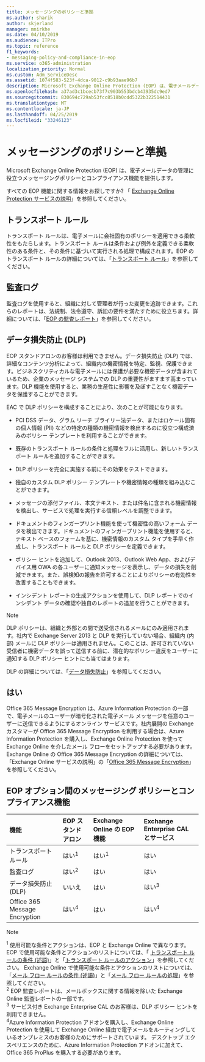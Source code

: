 ```yaml
---
title: メッセージングのポリシーと準拠
ms.author: sharik
author: skjerland
manager: mnirkhe
ms.date: 04/10/2019
ms.audience: ITPro
ms.topic: reference
f1_keywords:
- messaging-policy-and-compliance-in-eop
ms.service: o365-administration
localization_priority: Normal
ms.custom: Adm_ServiceDesc
ms.assetid: 1074f583-523f-4dca-9012-c9b93aae96b7
description: Microsoft Exchange Online Protection (EOP) は、電子メールデータの管理に役立つメッセージングポリシーとコンプライアンス機能を提供します。
ms.openlocfilehash: a37ad3c1bcecb73f7c903b553bdcb43935dc9ed7
ms.sourcegitcommit: 830694c729ab53fcc8518b0cdd5322b322514431
ms.translationtype: MT
ms.contentlocale: ja-JP
ms.lasthandoff: 04/25/2019
ms.locfileid: "33246123"
---
```

# <a name="messaging-policy-and-compliance"></a>メッセージングのポリシーと準拠

Microsoft Exchange Online Protection (EOP) は、電子メールデータの管理に役立つメッセージングポリシーとコンプライアンス機能を提供します。
  
すべての EOP 機能に関する情報をお探しですか? 「 [Exchange Online Protection サービスの説明](exchange-online-protection-service-description.md)」を参照してください。
  
## <a name="transport-rules"></a>トランスポート ルール
<a name="BKMK_transportrules"> </a>

トランスポート ルールは、電子メールに会社固有のポリシーを適用できる柔軟性をもたらします。トランスポート ルールは条件および例外を定義できる柔軟性のある条件と、その条件に基づいて実行される処理で構成されます。EOP のトランスポート ルールの詳細については、「[トランスポート ルール](https://go.microsoft.com/fwlink/p/?LinkId=320399)」を参照してください。
  
## <a name="audit-logging"></a>監査ログ
<a name="BKMK_auditlogging"> </a>

監査ログを使用すると、組織に対して管理者が行った変更を追跡できます。これらのレポートは、法規制、法令遵守、訴訟の要件を満たすために役立ちます。詳細については、「[EOP の監査レポート](https://go.microsoft.com/fwlink/p/?LinkId=314258)」を参照してください。
  
## <a name="data-loss-prevention-dlp"></a>データ損失防止 (DLP)
<a name="BKMK_datalossprevention"> </a>

EOP スタンドアロンのお客様は利用できません。データ損失防止 (DLP) では、詳細なコンテンツ分析によって、組織内の機密情報を特定、監視、保護できます。ビジネスクリティカルな電子メールには保護が必要な機密データが含まれているため、企業のメッセージ システムでの DLP の重要性がますます高まっています。DLP 機能を使用すると、業務の生産性に影響を及ぼすことなく機密データを保護することができます。
  
EAC で DLP ポリシーを構成することにより、次のことが可能になります。
  
- PCI DSS データ、グラム リーチ ブライリー法データ、またはロケール固有の個人情報 (PII) などの特定の種類の機密情報を検出するのに役立つ構成済みのポリシー テンプレートを利用することができます。
    
- 既存のトランスポート ルールの条件と処理をフルに活用し、新しいトランスポート ルールを追加することができます。
    
- DLP ポリシーを完全に実施する前にその効果をテストできます。
    
- 独自のカスタム DLP ポリシー テンプレートや機密情報の種類を組み込むことができます。
    
- メッセージの添付ファイル、本文テキスト、または件名に含まれる機密情報を検出し、サービスで処理を実行する信頼レベルを調整できます。
    
- ドキュメントのフィンガープリント機能を使って機密性の高いフォーム データを検出できます。ドキュメントのフィンガープリント機能を使用すると、テキスト ベースのフォームを基に、機密情報のカスタム タイプを手早く作成し、トランスポート ルールと DLP ポリシーを定義できます。
    
- ポリシー ヒントを追加して、Outlook 2013、Outlook Web App、およびデバイス用 OWA の各ユーザーに通知メッセージを表示し、データの損失を削減できます。また、誤検知の報告を許可することによりポリシーの有効性を改善することもできます。
    
- インシデント レポートの生成アクションを使用して、DLP レポートでのインシデント データの確認や独自のレポートの追加を行うことができます。
    
> [!NOTE]
> DLP ポリシーは、組織と外部との間で送受信されるメールにのみ適用されます。社内で Exchange Server 2013 と DLP を実行していない場合、組織内 (内部) メールに DLP ポリシーは適用されません。このことは、許可されていない受信者に機密データを誤って送信する前に、潜在的なポリシー違反をユーザーに通知する DLP ポリシー ヒントにも当てはまります。 
  
DLP の詳細については、「[データ損失防止](https://go.microsoft.com/fwlink/p/?LinkId=320398)」を参照してください。
  
## <a name="office-365-message-encryption"></a>はい
<a name="BKMK_OME_in_EOP"> </a>

Office 365 Message Encryption は、Azure Information Protection の一部で、電子メールのユーザーが暗号化された電子メール メッセージを任意のユーザーに送信できるようにするオンライン サービスです。社内展開の Exchange カスタマーが Office 365 Message Encryption を利用する場合は、Azure Information Protection を購入し、Exchange Online Protection を使って Exchange Online を介したメール フローをセットアップする必要があります。Exchange Online の Office 365 Message Encryption の詳細については、「Exchange Online サービスの説明」の「[Office 365 Message Encryption](../exchange-online-service-description/message-policy-and-compliance.md#office-365-message-encryption)」を参照してください。 
  
## <a name="messaging-policy-and-compliance-features-across-eop-options"></a>EOP オプション間のメッセージング ポリシーとコンプライアンス機能
<a name="BKMK_OME_in_EOP"> </a>

|**機能**|**EOP スタンドアロン**|**Exchange Online の EOP 機能**|**Exchange Enterprise CAL とサービス**|
|:-----|:-----|:-----|:-----|
|トランスポート ルール  <br/> |はい<sup>1</sup> <br/> |はい<sup>1</sup> <br/> |はい  <br/> |
|監査ログ  <br/> |はい<sup>2</sup> <br/> |はい  <br/> |はい  <br/> |
|データ損失防止 (DLP)  <br/> |いいえ  <br/> |はい  <br/> |はい<sup>3</sup> <br/> |
|Office 365 Message Encryption  <br/> |はい<sup>4</sup> <br/> |はい  <br/> |はい<sup>4</sup> <br/> |
   
> [!NOTE]
> <sup>1</sup> 使用可能な条件とアクションは、EOP と Exchange Online で異なります。 EOP で使用可能な条件とアクションのリストについては、「 [トランスポート ルールの条件 (述語)](https://go.microsoft.com/fwlink/p/?LinkId=320392)」と「[トランスポート ルールのアクション](https://go.microsoft.com/fwlink/p/?LinkId=320393)」を参照してください。 Exchange Online で使用可能な条件とアクションのリストについては、「[メール フロー ルールの条件 (述語)](https://go.microsoft.com/fwlink/p/?LinkId=320394)」と「[メール フロー ルールの処理](https://go.microsoft.com/fwlink/p/?LinkId=320395)」を参照してください。 <br/>
> <sup>2</sup> EOP 監査レポートは、メールボックスに関する情報を除いた Exchange Online 監査レポートの一部です。 <br/>
> <sup>3</sup> サービス付き Exchange Enterprise CAL のお客様は、DLP ポリシー ヒントを利用できません。 <br/>
> <sup>4</sup>Azure Information Protection アドオンを購入し、Exchange Online Protection を使用して Exchange Online 経由で電子メールをルーティングしているオンプレミスのお客様のためにサポートされています。 デスクトップ エクスペリエンスのために、Azure Information Protection アドオンに加えて、Office 365 ProPlus を購入する必要があります。 <br/>
  

